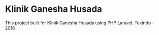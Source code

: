# Klinik Ganesha Husada
This project built for Klinik Ganesha Husada using PHP Laravel.
Tekindo - 2018
